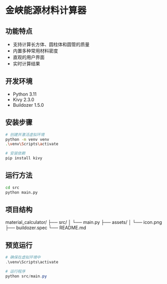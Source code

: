 # 金峡能源材料计算器

## 功能特点
- 支持计算长方体、圆柱体和圆管的质量
- 内置多种常用材料密度
- 直观的用户界面
- 实时计算结果

## 开发环境
- Python 3.11
- Kivy 2.3.0
- Buildozer 1.5.0

## 安装步骤
```bash
# 创建并激活虚拟环境
python -m venv venv
.\venv\Scripts\activate

# 安装依赖
pip install kivy
```

## 运行方法
```bash
cd src
python main.py
```

## 项目结构
material_calculator/
├── src/
│   └── main.py
├── assets/
│   └── icon.png
├── buildozer.spec
└── README.md

## 预览运行

```powershell
# 确保在虚拟环境中
.\venv\Scripts\activate

# 运行程序
python src/main.py
```
